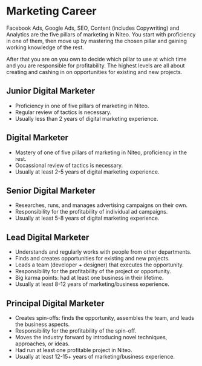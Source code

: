 # Marketing Career

Facebook Ads, Google Ads, SEO, Content (includes Copywriting) and Analytics are the five pillars of marketing in Niteo. You start with proficiency in one of them, then move up by mastering the chosen pillar and gaining working knowledge of the rest.

After that you are on you own to decide which pillar to use at which time and you are responsible for profitability. The highest levels are all about creating and cashing in on opportunities for existing and new projects.

## Junior Digital Marketer

* Proficiency in one of five pillars of marketing in Niteo.
* Regular review of tactics is necessary.
* Usually less than 2 years of digital marketing experience.

## Digital Marketer

* Mastery of one of five pillars of marketing in Niteo, proficiency in the rest.
* Occassional review of tactics is necessary.  
* Usually at least 2-5 years of digital marketing experience.

## Senior Digital Marketer

* Researches, runs, and manages advertising campaigns on their own.
* Responsibility for the profitability of individual ad campaigns.
* Usually at least 5-8 years of digital marketing experience. 

## Lead Digital Marketer

* Understands and regularly works with people from other departments.
* Finds and creates opportunities for existing and new projects. 
* Leads a team (developer + designer) that executes the opportunity.
* Responsibility for the profitability of the project or opportunity.
* Big karma points: had at least one business in their lifetime.
* Usually at least 8-12 years of marketing/business experience.

## Principal Digital Marketer

* Creates spin-offs: finds the opportunity, assembles the team, and leads the business aspects.
* Responsibility for the profitability of the spin-off. 
* Moves the industry forward by introducing novel techniques, approaches, or ideas.
* Had run at least one profitable project in Niteo.  
* Usually at least 12-15+ years of marketing/business experience.
